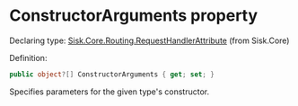 <!--

Copyrights 2023 Sisk Framework - CypherPotato
Published under MIT license

!!! DO NOT EDIT THIS FILE !!!
This file was generated by a tool in the Sisk package. To edit the information in this documentation,
edit the XML documentation present in the Sisk source code.

-->


# ConstructorArguments property

Declaring type: [Sisk.Core.Routing.RequestHandlerAttribute](/spec/Sisk.Core.Routing.RequestHandlerAttribute.md) (from Sisk.Core)


Definition:

```cs
public object?[] ConstructorArguments { get; set; }
```

Specifies parameters for the given type's constructor.

